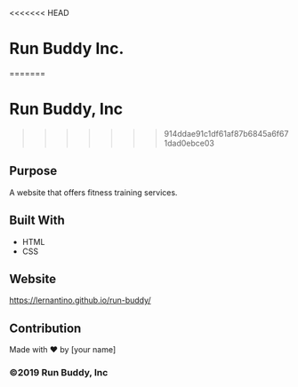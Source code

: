 <<<<<<< HEAD
# Run Buddy Inc.
=======
# Run Buddy, Inc
>>>>>>> 914ddae91c1df61af87b6845a6f671dad0ebce03

## Purpose
A website that offers fitness training services. 

## Built With
* HTML
* CSS

## Website
https://lernantino.github.io/run-buddy/

## Contribution
Made with ❤️ by [your name]

### ©️2019 Run Buddy, Inc 
